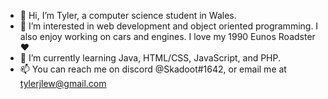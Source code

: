 - 👋 Hi, I’m Tyler, a computer science student in Wales.
- 👀 I’m interested in web development and object oriented programming. I also enjoy working on cars and engines. I love my 1990 Eunos Roadster :heart:
- 🌱 I’m currently learning Java, HTML/CSS, JavaScript, and PHP.
- 📫 You can reach me on discord @Skadoot#1642, or email me at tylerjlew@gmail.com

<!---
Skadoot/Skadoot is a ✨ special ✨ repository because its `README.md` (this file) appears on your GitHub profile.
You can click the Preview link to take a look at your changes.
--->
